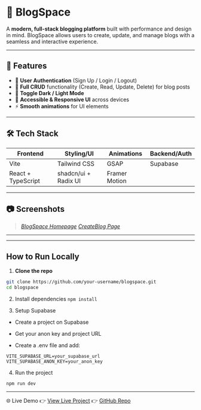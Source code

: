 # 📘 BlogSpace

A **modern, full-stack blogging platform** built with performance and design in mind. BlogSpace allows users to create, update, and manage blogs with a seamless and interactive experience.

---

## 🚀 Features

- 🔐 **User Authentication** (Sign Up / Login / Logout)
- 📝 **Full CRUD** functionality (Create, Read, Update, Delete) for blog posts
- 🌙 **Toggle Dark / Light Mode**
- 🎨 **Accessible & Responsive UI** across devices
- ⚡ **Smooth animations** for UI elements

---

## 🛠️ Tech Stack

| Frontend        | Styling/UI                  | Animations             | Backend/Auth |
|-----------------|-----------------------------|-------------------------|---------------|
| Vite            | Tailwind CSS                | GSAP                    | Supabase      |
| React + TypeScript | shadcn/ui + Radix UI     | Framer Motion           |               |

---

## 📷 Screenshots

> *[BlogSpace Homepage](./public/screenshots/HomepageSS.png)*
> *[CreateBlog Page](./public/screenshots/Creteblogpage.png)*

---


---

## How to Run Locally

1. **Clone the repo**
```bash
git clone https://github.com/your-username/blogspace.git
cd blogspace
```

2. Install dependencies
```npm install```

3. Setup Supabase

- Create a project on Supabase

- Get your anon key and project URL

- Create a .env file and add:
```
VITE_SUPABASE_URL=your_supabase_url
VITE_SUPABASE_ANON_KEY=your_anon_key
```
4. Run the project

```npm run dev```

---

🌐 Live Demo
👉 [View Live Project](https://blogspacedotcom.vercel.app/)
👉 [GitHub Repo](https://github.com/Rupa30/BlogSpace)